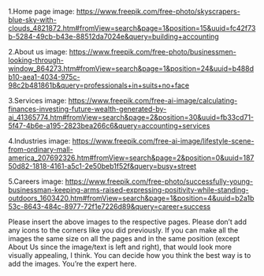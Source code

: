 1.Home page image: https://www.freepik.com/free-photo/skyscrapers-blue-sky-with-clouds_4821872.htm#fromView=search&page=1&position=15&uuid=fc42f73b-5284-49cb-b43e-88512da7024e&query=building+accounting

2.About us image: https://www.freepik.com/free-photo/businessmen-looking-through-window_864273.htm#fromView=search&page=1&position=24&uuid=b488db10-aea1-4034-975c-98c2b481861b&query=professionals+in+suits+no+face

3.Services image: https://www.freepik.com/free-ai-image/calculating-finances-investing-future-wealth-generated-by-ai_41365774.htm#fromView=search&page=2&position=30&uuid=fb33cd71-5f47-4b6e-a195-2823bea266c6&query=accounting+services

4.Industries image: https://www.freepik.com/free-ai-image/lifestyle-scene-from-ordinary-mall-america_207692326.htm#fromView=search&page=2&position=0&uuid=18750d82-1818-4161-a5c1-2e50beb1f52f&query=busy+street

5.Careers image: https://www.freepik.com/free-photo/successfully-young-businessman-keeping-arms-raised-expressing-positivity-while-standing-outdoors_1603420.htm#fromView=search&page=1&position=4&uuid=b2a1b53c-8643-484c-8977-72f1e7226d89&query=career+success




Please insert the above images to the respective pages. Please don’t add any icons to the corners like you did previously. If you can make all the images the same size on all the pages and in the same position (except About Us since the image/text is left and right), that would look more visually appealing, I think. You can decide how you think the best way is to add the images. You’re the expert here. 